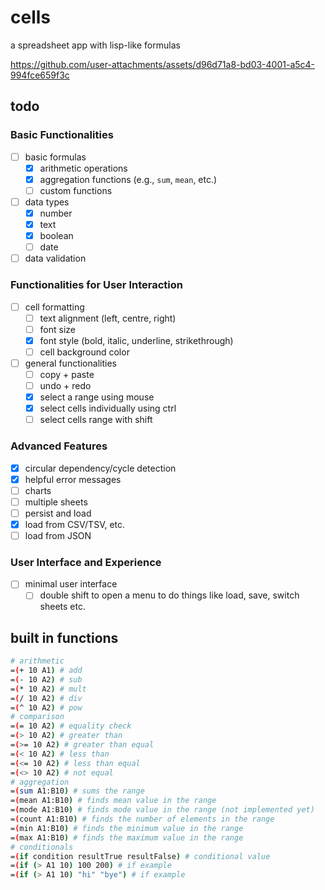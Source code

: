 # cells

a spreadsheet app with lisp-like formulas

https://github.com/user-attachments/assets/d96d71a8-bd03-4001-a5c4-994fce659f3c

## todo

### Basic Functionalities

- [ ] basic formulas
    - [x] arithmetic operations
    - [x] aggregation functions (e.g., `sum`, `mean`, etc.)
    - [ ] custom functions

- [ ] data types
    - [x] number
    - [x] text
    - [x] boolean
    - [ ] date

- [ ] data validation

### Functionalities for User Interaction

- [ ] cell formatting
    - [ ] text alignment (left, centre, right)
    - [ ] font size
    - [x] font style (bold, italic, underline, strikethrough)
    - [ ] cell background color

- [ ] general functionalities
    - [ ] copy + paste
    - [ ] undo + redo
    - [x] select a range using mouse
    - [x] select cells individually using ctrl
    - [ ] select cells range with shift

### Advanced Features

- [x] circular dependency/cycle detection
- [x] helpful error messages
- [ ] charts
- [ ] multiple sheets
- [ ] persist and load
- [x] load from CSV/TSV, etc.
- [ ] load from JSON

### User Interface and Experience
 - [ ] minimal user interface
    - [ ] double shift to open a menu to do things like load, save, switch sheets etc.

## built in functions

```sh
# arithmetic
=(+ 10 A1) # add
=(- 10 A2) # sub
=(* 10 A2) # mult
=(/ 10 A2) # div
=(^ 10 A2) # pow
# comparison
=(= 10 A2) # equality check
=(> 10 A2) # greater than
=(>= 10 A2) # greater than equal
=(< 10 A2) # less than
=(<= 10 A2) # less than equal
=(<> 10 A2) # not equal
# aggregation
=(sum A1:B10) # sums the range
=(mean A1:B10) # finds mean value in the range
=(mode A1:B10) # finds mode value in the range (not implemented yet)
=(count A1:B10) # finds the number of elements in the range
=(min A1:B10) # finds the minimum value in the range
=(max A1:B10) # finds the maximum value in the range
# conditionals
=(if condition resultTrue resultFalse) # conditional value
=(if (> A1 10) 100 200) # if example
=(if (> A1 10) "hi" "bye") # if example
```